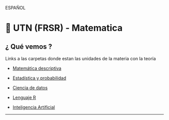 ESPAÑOL

# :book: UTN (FRSR) - Matematica

## ¿ Qué vemos ?

Links a las carpetas donde estan las unidades de la materia con la teoría

- [Matemática descriptiva](https://github.com/eugenia1984/UTN-FRSR-Matematica/matematica_descriptiva)

- [Estadística y probabilidad](https://github.com/eugenia1984/UTN-FRSR-Matematica/estadistica_y_probabilidad)

- [Ciencia de datos](https://github.com/eugenia1984/UTN-FRSR-Matematica/ciencia_de_datos)

- [Lenguaje R](https://github.com/eugenia1984/UTN-FRSR-Matematica/lenguaje_R)

- [Inteligencia Artificial](https://github.com/eugenia1984/UTN-FRSR-Matematica/inteligencia_artificial)

---